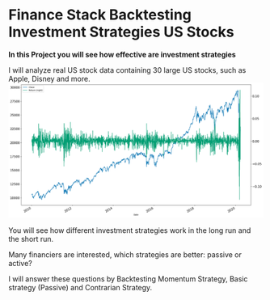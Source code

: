 # Finance Stack Backtesting Investment Strategies US Stocks

__In this Project you will see how effective are investment strategies__

I will analyze real US stock data containing 30 large US stocks, such as Apple, Disney and more.
![image alt](https://github.com/notBarbarossa/Finance_Backtesting_Investment_Strategies/blob/main/output.png?raw=true)

You will see how different investment strategies work in the long run and the short run. 

Many financiers are interested, which strategies are better: passive or active?

I will answer these questions by Backtesting  Momentum Strategy, Basic strategy (Passive) and Contrarian Strategy.

